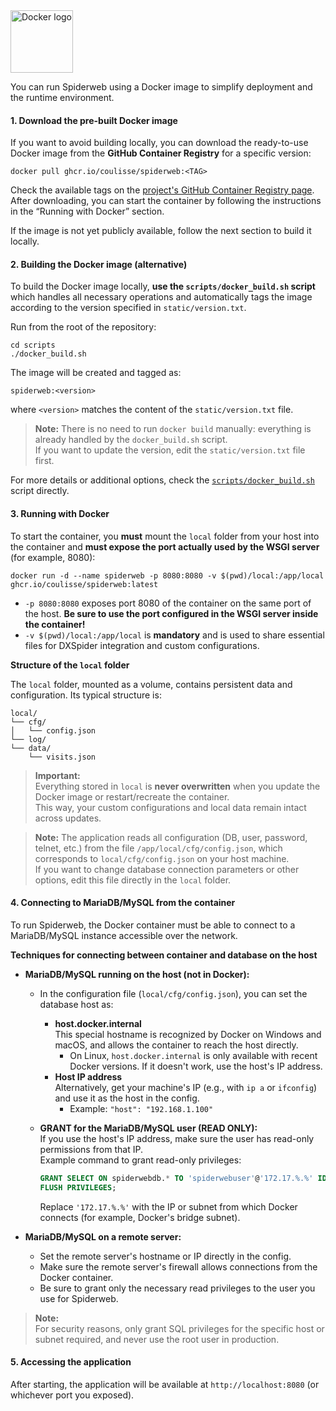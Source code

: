 <img src="https://cdn.jsdelivr.net/gh/devicons/devicon/icons/docker/docker-original-wordmark.svg" alt="Docker logo" width="100" />

You can run Spiderweb using a Docker image to simplify deployment and the runtime environment.

#### 1. Download the pre-built Docker image

If you want to avoid building locally, you can download the ready-to-use Docker image from the **GitHub Container Registry** for a specific version:

```console
docker pull ghcr.io/coulisse/spiderweb:<TAG>
```

Check the available tags on the [project's GitHub Container Registry page](https://github.com/coulisse/spiderweb/pkgs/container/spiderweb).  
After downloading, you can start the container by following the instructions in the “Running with Docker” section.

If the image is not yet publicly available, follow the next section to build it locally.

#### 2. Building the Docker image (alternative)

To build the Docker image locally, **use the `scripts/docker_build.sh` script** which handles all necessary operations and automatically tags the image according to the version specified in `static/version.txt`.

Run from the root of the repository:

```console
cd scripts
./docker_build.sh
```

The image will be created and tagged as:

```
spiderweb:<version>
```

where `<version>` matches the content of the `static/version.txt` file.

> **Note:** There is no need to run `docker build` manually: everything is already handled by the `docker_build.sh` script.  
> If you want to update the version, edit the `static/version.txt` file first.

For more details or additional options, check the [`scripts/docker_build.sh`](https://github.com/coulisse/spiderweb/blob/main/scripts/docker_build.sh) script directly.

#### 3. Running with Docker

To start the container, you **must** mount the `local` folder from your host into the container and **must expose the port actually used by the WSGI server** (for example, 8080):

```console
docker run -d --name spiderweb -p 8080:8080 -v $(pwd)/local:/app/local ghcr.io/coulisse/spiderweb:latest
```

- `-p 8080:8080` exposes port 8080 of the container on the same port of the host. **Be sure to use the port configured in the WSGI server inside the container!**
- `-v $(pwd)/local:/app/local` is **mandatory** and is used to share essential files for DXSpider integration and custom configurations.

**Structure of the `local` folder**

The `local` folder, mounted as a volume, contains persistent data and configuration. Its typical structure is:

```
local/
└── cfg/
│   └── config.json
└── log/
└── data/
    └── visits.json

```

> **Important:**  
> Everything stored in `local` is **never overwritten** when you update the Docker image or restart/recreate the container.  
> This way, your custom configurations and local data remain intact across updates.

> **Note:** The application reads all configuration (DB, user, password, telnet, etc.) from the file `/app/local/cfg/config.json`, which corresponds to `local/cfg/config.json` on your host machine.  
> If you want to change database connection parameters or other options, edit this file directly in the `local` folder.

#### 4. Connecting to MariaDB/MySQL from the container

To run Spiderweb, the Docker container must be able to connect to a MariaDB/MySQL instance accessible over the network.

**Techniques for connecting between container and database on the host**

- **MariaDB/MySQL running on the host (not in Docker):**
  - In the configuration file (`local/cfg/config.json`), you can set the database host as:
    - **host.docker.internal**  
      This special hostname is recognized by Docker on Windows and macOS, and allows the container to reach the host directly.
      - On Linux, `host.docker.internal` is only available with recent Docker versions. If it doesn't work, use the host's IP address.
    - **Host IP address**  
      Alternatively, get your machine's IP (e.g., with `ip a` or `ifconfig`) and use it as the host in the config.
      - Example: `"host": "192.168.1.100"`

  - **GRANT for the MariaDB/MySQL user (READ ONLY):**  
    If you use the host's IP address, make sure the user has read-only permissions from that IP.  
    Example command to grant read-only privileges:
    ```sql
    GRANT SELECT ON spiderwebdb.* TO 'spiderwebuser'@'172.17.%.%' IDENTIFIED BY 'password';
    FLUSH PRIVILEGES;
    ```
    Replace `'172.17.%.%'` with the IP or subnet from which Docker connects (for example, Docker's bridge subnet).

- **MariaDB/MySQL on a remote server:**
  - Set the remote server's hostname or IP directly in the config.
  - Make sure the remote server's firewall allows connections from the Docker container.
  - Be sure to grant only the necessary read privileges to the user you use for Spiderweb.

> **Note:**  
> For security reasons, only grant SQL privileges for the specific host or subnet required, and never use the root user in production.

#### 5. Accessing the application

After starting, the application will be available at `http://localhost:8080` (or whichever port you exposed).
